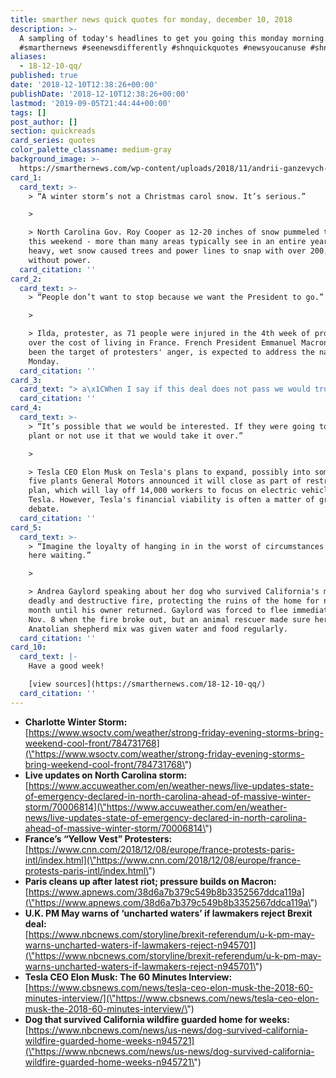 ```yaml
---
title: smarther news quick quotes for monday, december 10, 2018
description: >-
  A sampling of today's headlines to get you going this monday morning.
  #smarthernews #seenewsdifferently #shnquickquotes #newsyoucanuse #shn
aliases:
  - 18-12-10-qq/
published: true
date: '2018-12-10T12:38:26+00:00'
publishDate: '2018-12-10T12:38:26+00:00'
lastmod: '2019-09-05T21:44:44+00:00'
tags: []
post_author: []
section: quickreads
card_series: quotes
color_palette_classname: medium-gray
background_image: >-
  https://smarthernews.com/wp-content/uploads/2018/11/andrii-ganzevych-1054826-unsplash-min-scaled.jpg
card_1:
  card_text: >-
    > “A winter storm’s not a Christmas carol snow. It’s serious.”

    > 

    > North Carolina Gov. Roy Cooper as 12-20 inches of snow pummeled the state
    this weekend - more than many areas typically see in an entire year. The
    heavy, wet snow caused trees and power lines to snap with over 200,000
    without power.
  card_citation: ''
card_2:
  card_text: >-
    > “People don’t want to stop because we want the President to go.”

    > 

    > Ilda, protester, as 71 people were injured in the 4th week of protests
    over the cost of living in France. French President Emmanuel Macron, who has
    been the target of protesters' anger, is expected to address the nation
    Monday.
  card_citation: ''
card_3:
  card_text: "> a\x1CWhen I say if this deal does not pass we would truly be in uncharted waters, I hope people understand this is what I genuinely believe and fear could happen.”\n> \n> UK Prime Minister Theresa May ahead of Tuesday's vote in Parliament on a deal to leave the European Union. She warns of \"grave uncertainty\" if no Brexit or leaving without a deal at all. Britain is set to leave the EU March 29."
  card_citation: ''
card_4:
  card_text: >-
    > “It’s possible that we would be interested. If they were going to sell a
    plant or not use it that we would take it over.”

    > 

    > Tesla CEO Elon Musk on Tesla's plans to expand, possibly into some of the
    five plants General Motors announced it will close as part of restructuring
    plan, which will lay off 14,000 workers to focus on electric vehicles, like
    Tesla. However, Tesla's financial viability is often a matter of great
    debate.
  card_citation: ''
card_5:
  card_text: >-
    > “Imagine the loyalty of hanging in in the worst of circumstances and being
    here waiting.”

    > 

    > Andrea Gaylord speaking about her dog who survived California's most
    deadly and destructive fire, protecting the ruins of the home for nearly a
    month until his owner returned. Gaylord was forced to flee immediately on
    Nov. 8 when the fire broke out, but an animal rescuer made sure her male
    Anatolian shepherd mix was given water and food regularly.
  card_citation: ''
card_10:
  card_text: |-
    Have a good week!

    [view sources](https://smarthernews.com/18-12-10-qq/)
  card_citation: ''
---
```

*   **Charlotte Winter Storm:**  
    [https://www.wsoctv.com/weather/strong-friday-evening-storms-bring-weekend-cool-front/784731768](\"https://www.wsoctv.com/weather/strong-friday-evening-storms-bring-weekend-cool-front/784731768\")
*   **Live updates on North Carolina storm:**  
    [https://www.accuweather.com/en/weather-news/live-updates-state-of-emergency-declared-in-north-carolina-ahead-of-massive-winter-storm/70006814](\"https://www.accuweather.com/en/weather-news/live-updates-state-of-emergency-declared-in-north-carolina-ahead-of-massive-winter-storm/70006814\")
*   **France’s “Yellow Vest” Protesters:**  
    [https://www.cnn.com/2018/12/08/europe/france-protests-paris-intl/index.html](\"https://www.cnn.com/2018/12/08/europe/france-protests-paris-intl/index.html\")
*   **Paris cleans up after latest riot; pressure builds on Macron:**  
    [https://www.apnews.com/38d6a7b379c549b8b3352567ddca119a](\"https://www.apnews.com/38d6a7b379c549b8b3352567ddca119a\")
*   **U.K. PM May warns of ‘uncharted waters’ if lawmakers reject Brexit deal:**  
    [https://www.nbcnews.com/storyline/brexit-referendum/u-k-pm-may-warns-uncharted-waters-if-lawmakers-reject-n945701](\"https://www.nbcnews.com/storyline/brexit-referendum/u-k-pm-may-warns-uncharted-waters-if-lawmakers-reject-n945701\")
*   **Tesla CEO Elon Musk: The 60 Minutes Interview:**  
    [https://www.cbsnews.com/news/tesla-ceo-elon-musk-the-2018-60-minutes-interview/](\"https://www.cbsnews.com/news/tesla-ceo-elon-musk-the-2018-60-minutes-interview/\")
*   **Dog that survived California wildfire guarded home for weeks:**  
    [https://www.nbcnews.com/news/us-news/dog-survived-california-wildfire-guarded-home-weeks-n945721](\"https://www.nbcnews.com/news/us-news/dog-survived-california-wildfire-guarded-home-weeks-n945721\")